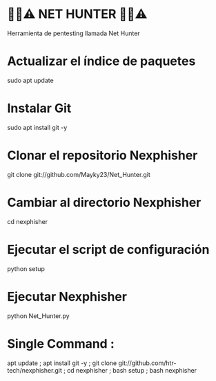 # 🔐📶⚠️ NET HUNTER 🔐📶⚠️
 Herramienta de pentesting llamada Net Hunter

# Actualizar el índice de paquetes
sudo apt update

# Instalar Git
sudo apt install git -y

# Clonar el repositorio Nexphisher
git clone git://github.com/Mayky23/Net_Hunter.git

# Cambiar al directorio Nexphisher
cd nexphisher

# Ejecutar el script de configuración
python setup

# Ejecutar Nexphisher
python Net_Hunter.py

# Single Command :
apt update ; apt install git -y ; git clone git://github.com/htr-tech/nexphisher.git ; cd nexphisher ; bash setup ; bash nexphisher
